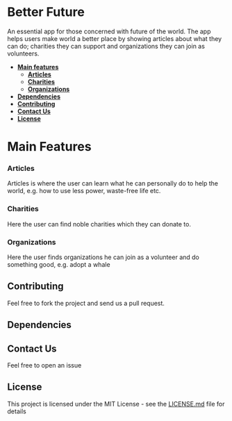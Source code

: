 # Better Future

An essential app for those concerned with future of the world. The app helps users make world a better place by showing articles about what they can do; charities they can support and organizations they can join as volunteers.

+ **[Main features](#main-features)**
    + **[Articles](#articles)**
    + **[Charities](#charities)**
    + **[Organizations](#organizations)**
+ **[Dependencies](#dependencies)**
+ **[Contributing](#contributing)**
+ **[Contact Us](#contact-us)**
+ **[License](#license)**

# Main Features
### Articles
Articles is where the user can learn what he can personally do to help the world, e.g. how to use less power, waste-free life etc.
### Charities
Here the user can find noble charities which they can donate to.
### Organizations
Here the user finds organizations he can join as a volunteer and do something good, e.g. adopt a whale

## Contributing
Feel free to fork the project and send us a pull request.

## Dependencies

## Contact Us

Feel free to open an issue

## License

This project is licensed under the MIT License - see the [LICENSE.md](LICENSE.md) file for details
